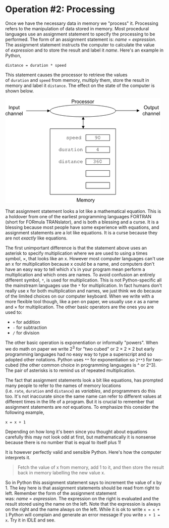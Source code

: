 # Operation #2: Processing

Once we have the necessary data in memory we "process" it. Processing
refers to the manipulation of data stored in memory. Most procedural
languages use an assignment statement to specify the processing to be
performed. The form of an assignment statement
is: _name_ = _expression_. The assignment statement instructs the
computer to calculate the value of _expression_ and to store the result
and label it _name_. Here's an example in Python,

    distance = duration * speed  

This statement causes the processor to retrieve the values
of `duration` and `speed` from memory, multiply them, store the result
in memory and label it `distance`. The effect on the state of the
computer is shown below.

![.](06_Computer_post_proc.gif)

That assignment statement looks a lot like a mathematical equation. This
is a holdover from one of the earliest programming languages FORTRAN
(short for FORmula TRANslator), and is both a blessing and a curse. It
is a blessing because most people have some experience with equations,
and assignment statements are a lot like equations. It is a curse
because they are not _exactly_ like equations.

The first unimportant difference is that the statement above uses an
asterisk to specify multiplication where we are used to using a times
symbol, ×, that looks like an x. However most computer languages can't
use an x for multiplication because x could be a name, and computers
don't have an easy way to tell which x's in your program mean perform
a multiplication and which ones are names. To avoid confusion an
entirely different symbol, `*`, is used for multiplication. This is not
Python-specific all the mainstream languages use the `*` for
multiplication. In fact humans don't really use x for both
multiplication and names, we just think we do because of the limited
choices on our computer keyboard. When we write with a more flexible
tool though, like a pen on paper, we usually use _x_ as a name and × for
multiplication. The other basic operators are the ones you are used to:

-   `+` for addition
-   `-` for subtraction
-   `/` for division

The other basic operation is exponentiation or informally "powers".
When we do math on paper we write 2<sup>3</sup> for "two cubed" or 2 × 2 × 2
but early programming languages had no easy way to type a superscript
and so adopted other notations. Python uses `**` for exponentiation
so `2**3` for two-cubed (the other common choice in programming
languages is \^ or 2\^3). The pair of asterisks is to remind us of
repeated multiplication.

The fact that assignment statements look a bit like equations, has
prompted many people to refer to the names of memory locations
(i.e. `rate`, `duration` and `distance`) as _variables_, and programmers
do this too. It's not inaccurate since the same name can refer to
different values at different times in the life of a program. But it is
crucial to remember that assignment statements are _not_ equations. To
emphasize this consider the following example,

    x = x + 1

Depending on how long it's been since you thought about equations
carefully this may not look odd at first, but mathematically it is
nonsense because there is no number that is equal to itself plus 1!

It is however perfectly valid and sensible Python. Here's how the
computer interprets it.

> Fetch the value of x from memory, add 1 to it, and then store the result back in memory labelling the new value x.

So in Python this assignment statement says to increment the value of x
by 1. The key here is that assignment statements should be read from
right to left. Remember the form of the assignment statement
was: _name_ = _expression_. The expression on the right is evaluated and
the result stored using the name on the left. Note that the expression
is always on the right and the name always on the left. While it is ok
to write `x = x + 1` Python will complain and generate an error message
if you write `x + 1 = x`. Try it in IDLE and see.
